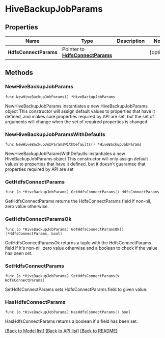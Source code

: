 # HiveBackupJobParams

## Properties

Name | Type | Description | Notes
------------ | ------------- | ------------- | -------------
**HdfsConnectParams** | Pointer to [**HdfsConnectParams**](HdfsConnectParams.md) |  | [optional] 

## Methods

### NewHiveBackupJobParams

`func NewHiveBackupJobParams() *HiveBackupJobParams`

NewHiveBackupJobParams instantiates a new HiveBackupJobParams object
This constructor will assign default values to properties that have it defined,
and makes sure properties required by API are set, but the set of arguments
will change when the set of required properties is changed

### NewHiveBackupJobParamsWithDefaults

`func NewHiveBackupJobParamsWithDefaults() *HiveBackupJobParams`

NewHiveBackupJobParamsWithDefaults instantiates a new HiveBackupJobParams object
This constructor will only assign default values to properties that have it defined,
but it doesn't guarantee that properties required by API are set

### GetHdfsConnectParams

`func (o *HiveBackupJobParams) GetHdfsConnectParams() HdfsConnectParams`

GetHdfsConnectParams returns the HdfsConnectParams field if non-nil, zero value otherwise.

### GetHdfsConnectParamsOk

`func (o *HiveBackupJobParams) GetHdfsConnectParamsOk() (*HdfsConnectParams, bool)`

GetHdfsConnectParamsOk returns a tuple with the HdfsConnectParams field if it's non-nil, zero value otherwise
and a boolean to check if the value has been set.

### SetHdfsConnectParams

`func (o *HiveBackupJobParams) SetHdfsConnectParams(v HdfsConnectParams)`

SetHdfsConnectParams sets HdfsConnectParams field to given value.

### HasHdfsConnectParams

`func (o *HiveBackupJobParams) HasHdfsConnectParams() bool`

HasHdfsConnectParams returns a boolean if a field has been set.


[[Back to Model list]](../README.md#documentation-for-models) [[Back to API list]](../README.md#documentation-for-api-endpoints) [[Back to README]](../README.md)


